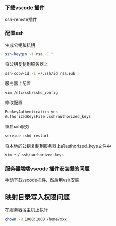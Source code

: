 ### 下载vscode 插件
  
ssh-remote插件

### 配置ssh

生成公钥和私钥
```bash
ssh-keygen -t rsa -C "
```

将公钥复制到服务器上
```bash
ssh-copy-id -i ~/.ssh/id_rsa.pub
```

服务器上配置
```bash
vim /etc/ssh/sshd_config
```
修改配置
```bash
PubkeyAuthentication yes
AuthorizedKeysFile .ssh/authorized_keys
```

重启ssh服务
```bash
service sshd restart
```

将本地的公钥复制到服务器上的authorized_keys文件中
```bash
vim ～/.ssh/authorized_keys
```


### 服务器端端vscode 插件安装慢的问题

手动下载vscode插件，然后用vsix安装

## 映射目录写入权限问题

在服务器宿主机上执行
```bash
chown -R 1000:1000 /home/xxx
```